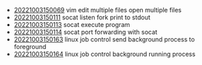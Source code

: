 - [20221003150069](/zet/20221003150069/README.md) vim edit multiple files open multiple files
- [20221003150111](/zet/20221003150111/README.md) socat listen fork print to stdout
- [20221003150113](/zet/20221003150113/README.md) socat execute program
- [20221003150114](/zet/20221003150114/README.md) socat port forwarding with socat
- [20221003150163](/zet/20221003150163/README.md) linux job control send background process to foreground
- [20221003150164](/zet/20221003150164/README.md) linux job control background running process
